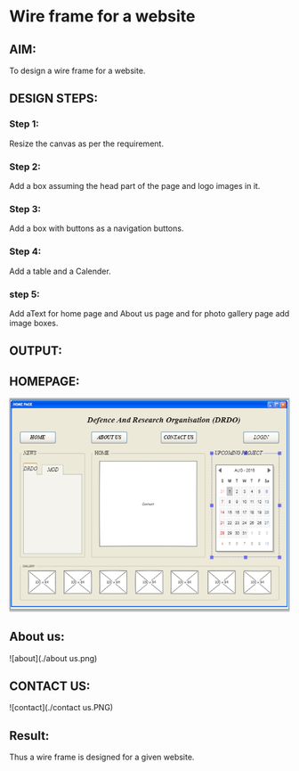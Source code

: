 # Wire frame for a website

## AIM:
To design a wire frame for a website.

## DESIGN STEPS:

### Step 1:
Resize the canvas as per the requirement. 

### Step 2:
Add a box assuming the head part of the page and logo images in it.

### Step 3:
Add a box with buttons as a navigation buttons.
### Step 4:
Add a table and a Calender.
### step 5:
Add aText for home page and About us page and for photo gallery page add image boxes.
## OUTPUT:

## HOMEPAGE:
![homepage](./homepage.PNG)
## About us:
![about](./about us.png)
## CONTACT US:
![contact](./contact us.PNG)

## Result:
Thus a wire frame is designed for a given website.
